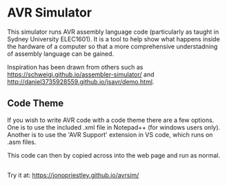 # AVR Simulator

This simulator runs AVR assembly language code (particularly as taught in Sydney University ELEC1601). It is a tool to help show what happens inside the hardware of a computer so that a more comprehensive understadning of assembly language can be gained.


Inspiration has been drawn from others such as https://schweigi.github.io/assembler-simulator/ and http://daniel3735928559.github.io/jsavr/demo.html.

## Code Theme
If you wish to write AVR code with a code theme there are a few options. One is to use the included .xml file in Notepad++ (for windows users only). Another is to use the 'AVR Support' extension in VS code, which runs on .asm files.

This code can then by copied across into the web page and run as normal.

##
Try it at: https://jonopriestley.github.io/avrsim/
